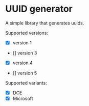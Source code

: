 # UUID generator

A simple library that generates uuids.

Supported versions:

- [x] version 1
- [] version 3
- [x] version 4
- [] version 5

Supported variants:

- [x] DCE
- [x] Microsoft